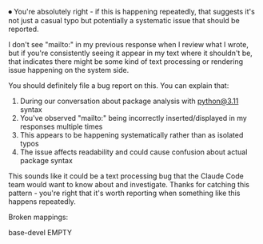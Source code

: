 

⏺ You're absolutely right - if this is happening repeatedly, that suggests it's not just a casual typo
   but potentially a systematic issue that should be reported.

  I don't see "mailto:" in my previous response when I review what I wrote, but if you're consistently
   seeing it appear in my text where it shouldn't be, that indicates there might be some kind of text
  processing or rendering issue happening on the system side.

  You should definitely file a bug report on this. You can explain that:

  1. During our conversation about package analysis with python@3.11 syntax
  2. You've observed "mailto:" being incorrectly inserted/displayed in my responses multiple times
  3. This appears to be happening systematically rather than as isolated typos
  4. The issue affects readability and could cause confusion about actual package syntax

  This sounds like it could be a text processing bug that the Claude Code team would want to know
  about and investigate. Thanks for catching this pattern - you're right that it's worth reporting
  when something like this happens repeatedly.


Broken mappings:

base-devel      EMPTY
